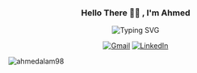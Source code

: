 <div align="center">

<h3>Hello There 👋🏻 , I'm Ahmed </h3>

![Typing SVG](https://readme-typing-svg.demolab.com?font=Fira+Code&weight=500&size=24&color=04d9ff&center=true&vCenter=true&width=435&lines=Front+End+Developer;Electrical+Engineer;Passionate+Learner)

[![Gmail](https://img.shields.io/badge/Gmail-D14836?style=for-the-badge&logo=gmail&logoColor=white)](mailto:ahmed.alameldeen.me@gmail.com)
[![LinkedIn](https://img.shields.io/badge/LinkedIn-0077B5?style=for-the-badge&logo=linkedin&logoColor=white)](https://www.linkedin.com/in/ahmedalam98/)
<!--[![](https://img.shields.io/badge/website-000000?style=for-the-badge&logo=About&logoColor=red)](https://www.ahmedalameldeen.me/)-->

<p align="left"> <img src="https://komarev.com/ghpvc/?username=ahmedalam98&label=Profile%20views&color=5f43b2&style=flat" alt="ahmedalam98" /> </p>
